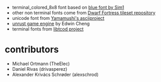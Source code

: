 * terminal_colored_8x8 font based on [blue font by Sim1](http://artcity.bitfellas.org/index.php?a=show&id=37148)
* other non terminal fonts come from [Dwarf Fortress tileset repository](http://dwarffortresswiki.org/Tileset_repository)
* unicode font from [Yamamushi's asciiproject](https://github.com/yamamushi/theasciiproject/blob/master/data/font.png)
* [unrust game engine](https://github.com/unrust) by Edwin Cheng
* terminal fonts from [libtcod project](https://bitbucket.org/libtcod/libtcod)

# contributors
* Michael Ortmann (TheElec)
* Daniel Rivas (drivasperez)
* Alexander Krivács Schrøder (alexschrod)